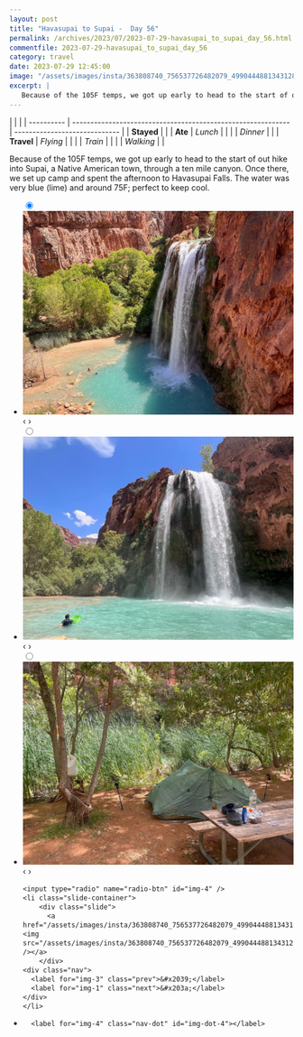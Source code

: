```yaml
---
layout: post
title: "Havasupai to Supai -  Day 56"
permalink: /archives/2023/07/2023-07-29-havasupai_to_supai_day_56.html
commentfile: 2023-07-29-havasupai_to_supai_day_56
category: travel
date: 2023-07-29 12:45:00
image: "/assets/images/insta/363808740_756537726482079_4990444881343128373_n_17979769655376512.jpg"
excerpt: |
   Because of the 105F temps, we got up early to head to the start of out hike into Supai, a Native American town, through a ten mile canyon. Once there, we set up camp and spent the afternoon to Havasupai Falls. The water was very blue (lime) and around 75F; perfect to keep cool.
---
```


|            |                                                              |
| ---------- | ------------------------------------------------------------ | ----------------------------- |
| **Stayed** |  |
| **Ate**    | _Lunch_                                                      |          |
|            | _Dinner_                                                     |          |
| **Travel** | _Flying_                                                     |          |
|            | _Train_                                                      |          |
|            | _Walking_                                                    |          |


 Because of the 105F temps, we got up early to head to the start of out hike into Supai, a Native American town, through a ten mile canyon. Once there, we set up camp and spent the afternoon to Havasupai Falls. The water was very blue (lime) and around 75F; perfect to keep cool.


<ul class="slides">
    <input type="radio" name="radio-btn" id="img-1" checked="checked" />
    <li class="slide-container">
        <div class="slide">
          <a href="/assets/images/insta/363805226_997513164603772_6288841110601425992_n_17863101818972645.jpg"><img src="/assets/images/insta/363805226_997513164603772_6288841110601425992_n_17863101818972645.jpg" /></a>
        </div>
    <div class="nav">
      <label for="img-4" class="prev">&#x2039;</label>
      <label for="img-2" class="next">&#x203a;</label>
    </div>
    </li>
        <input type="radio" name="radio-btn" id="img-2"  />
    <li class="slide-container">
        <div class="slide">
          <a href="/assets/images/insta/363830214_1872459449815870_3364692206810516283_n_17989069748277311.jpg"><img src="/assets/images/insta/363830214_1872459449815870_3364692206810516283_n_17989069748277311.jpg" /></a>
        </div>
    <div class="nav">
      <label for="img-1" class="prev">&#x2039;</label>
      <label for="img-3" class="next">&#x203a;</label>
    </div>
    </li>
        <input type="radio" name="radio-btn" id="img-3"  />
    <li class="slide-container">
        <div class="slide">
          <a href="/assets/images/insta/364044288_661813132487509_7704133482829493185_n_17991899381296568.jpg"><img src="/assets/images/insta/364044288_661813132487509_7704133482829493185_n_17991899381296568.jpg" /></a>
        </div>
    <div class="nav">
      <label for="img-2" class="prev">&#x2039;</label>
      <label for="img-4" class="next">&#x203a;</label>
    </div>
    </li>
    
    <input type="radio" name="radio-btn" id="img-4" />
    <li class="slide-container">
        <div class="slide">
          <a href="/assets/images/insta/363808740_756537726482079_4990444881343128373_n_17979769655376512.jpg"><img src="/assets/images/insta/363808740_756537726482079_4990444881343128373_n_17979769655376512.jpg" /></a>
        </div>
    <div class="nav">
      <label for="img-3" class="prev">&#x2039;</label>
      <label for="img-1" class="next">&#x203a;</label>
    </div>
    </li>
			
<li class="nav-dots">
      <label for="img-1" class="nav-dot" id="img-dot-1"></label>
      <label for="img-2" class="nav-dot" id="img-dot-2"></label>
      <label for="img-3" class="nav-dot" id="img-dot-3"></label>

      <label for="img-4" class="nav-dot" id="img-dot-4"></label>

</li>
</ul>        
             

		